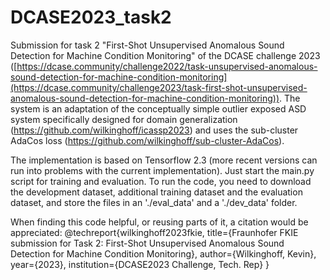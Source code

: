 # DCASE2023_task2

Submission for task 2 "First-Shot Unsupervised Anomalous Sound Detection for Machine Condition Monitoring" of the DCASE challenge 2023 ([https://dcase.community/challenge2022/task-unsupervised-anomalous-sound-detection-for-machine-condition-monitoring](https://dcase.community/challenge2023/task-first-shot-unsupervised-anomalous-sound-detection-for-machine-condition-monitoring)). The system is an adaptation of the  conceptually simple outlier exposed ASD system specifically designed for domain generalization (https://github.com/wilkinghoff/icassp2023) and uses the sub-cluster AdaCos loss (https://github.com/wilkinghoff/sub-cluster-AdaCos).

The implementation is based on Tensorflow 2.3 (more recent versions can run into problems with the current implementation). Just start the main.py script for training and evaluation. To run the code, you need to download the development dataset, additional training dataset and the evaluation dataset, and store the files in an './eval_data' and a './dev_data' folder.

When finding this code helpful, or reusing parts of it, a citation would be appreciated:
@techreport{wilkinghoff2023fkie,
  title={Fraunhofer FKIE submission for Task 2: First-Shot Unsupervised Anomalous Sound Detection for Machine Condition Monitoring},
  author={Wilkinghoff, Kevin},
  year={2023},
  institution={DCASE2023 Challenge, Tech. Rep}
}
